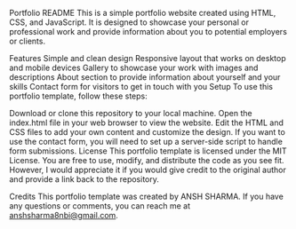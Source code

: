 Portfolio README
This is a simple portfolio website created using HTML, CSS, and JavaScript. It is designed to showcase your personal or professional work and provide information about you to potential employers or clients.

Features
Simple and clean design
Responsive layout that works on desktop and mobile devices
Gallery to showcase your work with images and descriptions
About section to provide information about yourself and your skills
Contact form for visitors to get in touch with you
Setup
To use this portfolio template, follow these steps:

Download or clone this repository to your local machine.
Open the index.html file in your web browser to view the website.
Edit the HTML and CSS files to add your own content and customize the design.
If you want to use the contact form, you will need to set up a server-side script to handle form submissions.
License
This portfolio template is licensed under the MIT License. You are free to use, modify, and distribute the code as you see fit. However, I would appreciate it if you would give credit to the original author and provide a link back to the repository.

Credits
This portfolio template was created by ANSH SHARMA. If you have any questions or comments, you can reach me at anshsharma8nbi@gmail.com.
